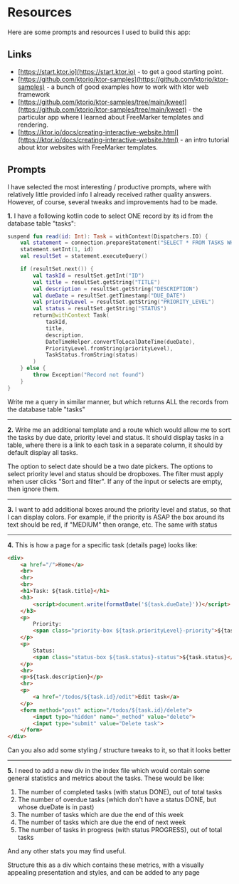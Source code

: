 # Resources

Here are some prompts and resources I used to build this app:

## Links

- [https://start.ktor.io](https://start.ktor.io) - to get a good starting point.
- [https://github.com/ktorio/ktor-samples](https://github.com/ktorio/ktor-samples) - a bunch of good examples how to work with ktor web framework
- [https://github.com/ktorio/ktor-samples/tree/main/kweet](https://github.com/ktorio/ktor-samples/tree/main/kweet) - the particular app where I learned about FreeMarker templates and rendering.
- [https://ktor.io/docs/creating-interactive-website.html](https://ktor.io/docs/creating-interactive-website.html) - an intro tutorial about ktor websites with FreeMarker templates.

## Prompts

I have selected the most interesting / productive prompts, where with relatively little provided info I already received rather quality answers.
However, of course, several tweaks and improvements had to be made.

**1.**
I have a following kotlin code to select ONE record by its id from the database table "tasks":
```kotlin
suspend fun read(id: Int): Task = withContext(Dispatchers.IO) {
    val statement = connection.prepareStatement("SELECT * FROM TASKS WHERE ID = ?")
    statement.setInt(1, id)
    val resultSet = statement.executeQuery()

    if (resultSet.next()) {
        val taskId = resultSet.getInt("ID")
        val title = resultSet.getString("TITLE")
        val description = resultSet.getString("DESCRIPTION")
        val dueDate = resultSet.getTimestamp("DUE_DATE")
        val priorityLevel = resultSet.getString("PRIORITY_LEVEL")
        val status = resultSet.getString("STATUS")
        return@withContext Task(
            taskId,
            title,
            description,
            DateTimeHelper.convertToLocalDateTime(dueDate),
            PriorityLevel.fromString(priorityLevel),
            TaskStatus.fromString(status)
        )
    } else {
        throw Exception("Record not found")
    }
}
```
Write me a query in similar manner, but which returns ALL the records from the database table "tasks"

<hr>

**2.**
Write me an additional template and a route which would allow me to sort the tasks by due date, priority level and status. It should display tasks in a table, where there is a link to each task in a separate column, it should by default display all tasks.

The option to select date should be a two date pickers. The options to select priority level and status should be dropboxes. The filter must apply when user clicks "Sort and filter". If any of the input or selects are empty, then ignore them.

<hr>

**3.**
I want to add additional boxes around the priority level and status, so that I can display colors. For example, if the priority is ASAP the box around its text should be red, if "MEDIUM" then orange, etc. The same with status

<hr>

**4.**
This is how a page for a specific task (details page) looks like:
```html
<div>
    <a href="/">Home</a>
    <br>
    <hr>
    <br>
    <h1>Task: ${task.title}</h1>
    <h3>
        <script>document.write(formatDate('${task.dueDate}'))</script>
    </h3>
    <p>
        Priority:
        <span class="priority-box ${task.priorityLevel}-priority">${task.priorityLevel}</span>
    </p>
    <p>
        Status: 
        <span class="status-box ${task.status}-status">${task.status}</span>
    </p>
    <hr>
    <p>${task.description}</p>
    <hr>
    <p>
        <a href="/todos/${task.id}/edit">Edit task</a>
    </p>
    <form method="post" action="/todos/${task.id}/delete">
        <input type="hidden" name="_method" value="delete">
        <input type="submit" value="Delete task">
    </form>
</div>
```

Can you also add some styling / structure tweaks to it, so that it looks better

<hr>

**5.**
I need to add a new div in the index file which would contain some general statistics and metrics about the tasks. These would be like:
1. The number of completed tasks (with status DONE), out of total tasks
2. The number of overdue tasks (which don't have a status DONE, but whose dueDate is in past)
3. The number of tasks which are due the end of this week
4. The number of tasks which are due the end of next week
5. The number of tasks in progress (with status PROGRESS), out of total tasks

And any other stats you may find useful.

Structure this as a div which contains these metrics, with a visually appealing presentation and styles, and can be added to any page